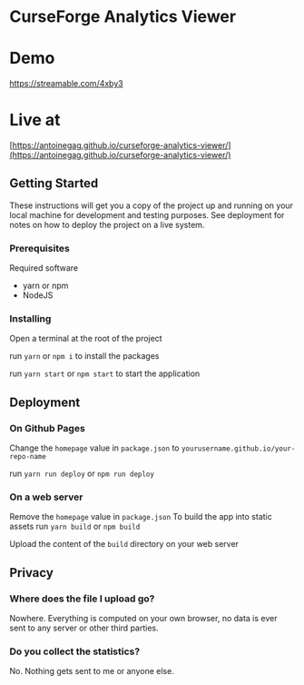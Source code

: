 # CurseForge Analytics Viewer

# Demo
https://streamable.com/4xby3

# Live at
[https://antoinegag.github.io/curseforge-analytics-viewer/](https://antoinegag.github.io/curseforge-analytics-viewer/)

## Getting Started

These instructions will get you a copy of the project up and running on your local machine for development and testing purposes. See deployment for notes on how to deploy the project on a live system.

### Prerequisites

Required software
- yarn or npm
- NodeJS

### Installing

Open a terminal at the root of the project

run `yarn` or `npm i` to install the packages

run `yarn start` or `npm start` to start the application

## Deployment

### On Github Pages
Change the `homepage` value in `package.json` to `yourusername.github.io/your-repo-name`

run `yarn run deploy` or `npm run deploy`

### On a web server
Remove the `homepage` value in `package.json`
To build the app into static assets run `yarn build` or `npm build`

Upload the content of the `build` directory on your web server

## Privacy

### Where does the file I upload go?
Nowhere. Everything is computed on your own browser, no data is ever sent to any server or other third parties.

### Do you collect the statistics?
No. Nothing gets sent to me or anyone else.
